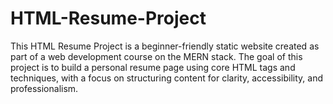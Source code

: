 # HTML-Resume-Project
This HTML Resume Project is a beginner-friendly static website created as part of a web development course on the MERN stack. The goal of this project is to build a personal resume page using core HTML tags and techniques, with a focus on structuring content for clarity, accessibility, and professionalism.
